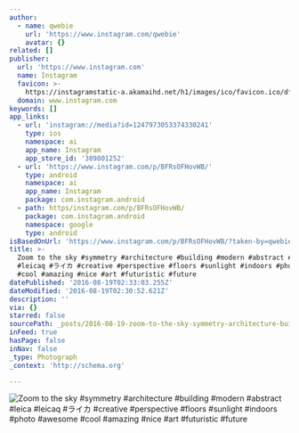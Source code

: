 ```yaml
---
author:
  - name: qwebie
    url: 'https://www.instagram.com/qwebie'
    avatar: {}
related: []
publisher:
  url: 'https://www.instagram.com'
  name: Instagram
  favicon: >-
    https://instagramstatic-a.akamaihd.net/h1/images/ico/favicon.ico/dfa85bb1fd63.ico
  domain: www.instagram.com
keywords: []
app_links:
  - url: 'instagram://media?id=1247973053374330241'
    type: ios
    namespace: ai
    app_name: Instagram
    app_store_id: '389801252'
  - url: 'https://www.instagram.com/p/BFRsOFHovWB/'
    type: android
    namespace: ai
    app_name: Instagram
    package: com.instagram.android
  - path: https/instagram.com/p/BFRsOFHovWB/
    package: com.instagram.android
    namespace: google
    type: android
isBasedOnUrl: 'https://www.instagram.com/p/BFRsOFHovWB/?taken-by=qwebie'
title: >-
  Zoom to the sky #symmetry #architecture #building #modern #abstract #leica
  #leicaq #ライカ #creative #perspective #floors #sunlight #indoors #photo #awesome
  #cool #amazing #nice #art #futuristic #future
datePublished: '2016-08-19T02:33:03.255Z'
dateModified: '2016-08-19T02:30:52.621Z'
description: ''
via: {}
starred: false
sourcePath: _posts/2016-08-19-zoom-to-the-sky-symmetry-architecture-building-modern-a.md
inFeed: true
hasPage: false
inNav: false
_type: Photograph
_context: 'http://schema.org'

---
```

![Zoom to the sky #symmetry #architecture #building #modern #abstract #leica #leicaq #ライカ #creative #perspective #floors #sunlight #indoors #photo #awesome #cool #amazing #nice #art #futuristic #future](https://scontent.cdninstagram.com/t51.2885-15/s640x640/sh0.08/e35/13129811_500370546825894_12446239_n.jpg?ig_cache_key=MTI0Nzk3MzA1MzM3NDMzMDI0MQ%3D%3D.2)